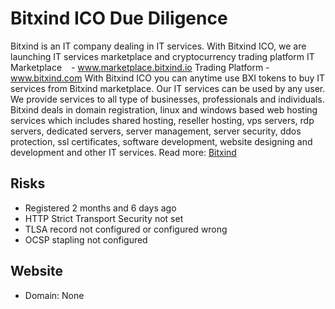 # Bitxind ICO Due Diligence
Bitxind is an IT company dealing in IT services. With Bitxind ICO, we are launching IT services marketplace and cryptocurrency trading platform IT Marketplace   - www.marketplace.bitxind.io Trading Platform - www.bitxind.com With Bitxind ICO you can anytime use BXI tokens to buy IT services from Bitxind marketplace. Our IT services can be used by any user. We provide services to all type of businesses, professionals and individuals. Bitxind deals in domain registration, linux and windows based web hosting services which includes shared hosting, reseller hosting, vps servers, rdp servers, dedicated servers, server management, server security, ddos protection, ssl certificates, software development, website designing and development and other IT services.
Read more: [Bitxind](https://metabay.network/ico/bitxind)
## Risks
* Registered 2 months and 6 days  ago
* HTTP Strict Transport Security not set
* TLSA record not configured or configured wrong
* OCSP stapling not configured
## Website
* Domain: None

